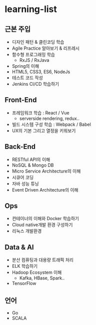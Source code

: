 # learning-list

## 근본 주입
- 디자인 패턴 & 클린코딩 학습
- Agile Practice 알아보기 & 리프레시
- 함수형 프로그래밍 학습
  - RxJS / RxJava
- Spring의 이해
- HTML5, CSS3, ES6, NodeJs
- 테스트 코드 작성
- Jenkins CI/CD 학습하기

## Front-End
- 프레임워크 학습 : React / Vue
  - serverside rendering, redux..
- 빌드 시스템 구성 학습 : Webpack / Babel
- UX의 기본 그리고 열정을 키워보기

## Back-End
- RESTful API의 이해
- NoSQL & Mongo DB
- Micro Service Architecture의 이해
- 시큐어 코딩
- 자바 성능 튜닝
- Event Driven Architecture의 이해

## Ops
- 컨테이너의 이해와 Docker 학습하기
- Cloud native개발 환경 구성하기
- 리눅스 개발환경

## Data & AI
- 분산 컴퓨팅과 대용량 트래픽 처리
- ELK 학습하기
- Hadoop Ecosystem 이해
  - Kafka, HBase, Spark..
- TensorFlow

## 언어
- Go
- SCALA
